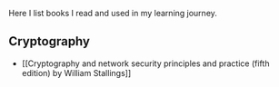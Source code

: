 Here I list books I read and used in my learning journey.

## Cryptography

- [[Cryptography and network security principles and practice (fifth edition) by William Stallings]]
